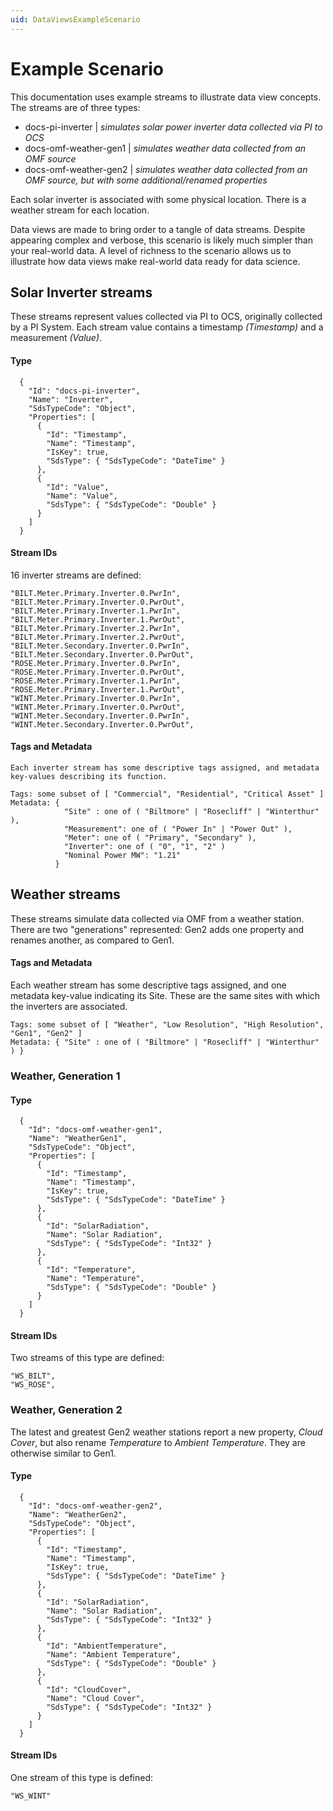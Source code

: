 ```yaml
---
uid: DataViewsExampleScenario
---
```


# Example Scenario

This documentation uses example streams to illustrate data view concepts. The streams are of three types:
- docs-pi-inverter | _simulates solar power inverter data collected via PI to OCS_
- docs-omf-weather-gen1 | _simulates weather data collected from an OMF source_
- docs-omf-weather-gen2 | _simulates weather data collected from an OMF source, but with some additional/renamed properties_

Each solar inverter is associated with some physical location. There is a weather stream for each location. 

Data views are made to bring order to a tangle of data streams. Despite appearing complex and verbose, this scenario is likely much simpler than your real-world data. A level of richness to the scenario allows us to illustrate how data views make real-world data ready for data science.


## Solar Inverter streams
These streams represent values collected via PI to OCS, originally collected by a PI System. Each stream value contains a timestamp _(Timestamp)_ and a measurement _(Value)_.

#### Type
```
  {
    "Id": "docs-pi-inverter",
    "Name": "Inverter",
    "SdsTypeCode": "Object",
    "Properties": [
      {
        "Id": "Timestamp",
        "Name": "Timestamp",
        "IsKey": true,
        "SdsType": { "SdsTypeCode": "DateTime" }
      },
      {
        "Id": "Value",
        "Name": "Value",
        "SdsType": { "SdsTypeCode": "Double" }
      }
    ]
  }
```
#### Stream IDs
16 inverter streams are defined:
```
"BILT.Meter.Primary.Inverter.0.PwrIn",
"BILT.Meter.Primary.Inverter.0.PwrOut",
"BILT.Meter.Primary.Inverter.1.PwrIn",
"BILT.Meter.Primary.Inverter.1.PwrOut",
"BILT.Meter.Primary.Inverter.2.PwrIn",
"BILT.Meter.Primary.Inverter.2.PwrOut",
"BILT.Meter.Secondary.Inverter.0.PwrIn",
"BILT.Meter.Secondary.Inverter.0.PwrOut",
"ROSE.Meter.Primary.Inverter.0.PwrIn",
"ROSE.Meter.Primary.Inverter.0.PwrOut",
"ROSE.Meter.Primary.Inverter.1.PwrIn",
"ROSE.Meter.Primary.Inverter.1.PwrOut",
"WINT.Meter.Primary.Inverter.0.PwrIn",
"WINT.Meter.Primary.Inverter.0.PwrOut",
"WINT.Meter.Secondary.Inverter.0.PwrIn",
"WINT.Meter.Secondary.Inverter.0.PwrOut",
```
#### Tags and Metadata
```
Each inverter stream has some descriptive tags assigned, and metadata key-values describing its function.

Tags: some subset of [ "Commercial", "Residential", "Critical Asset" ]
Metadata: { 
            "Site" : one of ( "Biltmore" | "Rosecliff" | "Winterthur" ),
            "Measurement": one of ( "Power In" | "Power Out" ),
            "Meter": one of ( "Primary", "Secondary" ),
            "Inverter": one of ( "0", "1", "2" )
            "Nominal Power MW": "1.21"
          }
```
## Weather streams
These streams simulate data collected via OMF from a weather station. There are two "generations" represented: Gen2 adds one property and renames another, as compared to Gen1.

#### Tags and Metadata
Each weather stream has some descriptive tags assigned, and one metadata key-value indicating its Site. These are the same sites with which the inverters are associated.
```
Tags: some subset of [ "Weather", "Low Resolution", "High Resolution", "Gen1", "Gen2" ]
Metadata: { "Site" : one of ( "Biltmore" | "Rosecliff" | "Winterthur" ) }
```

### Weather, Generation 1
#### Type
```
  {
    "Id": "docs-omf-weather-gen1",
    "Name": "WeatherGen1",
    "SdsTypeCode": "Object",
    "Properties": [
      {
        "Id": "Timestamp",
        "Name": "Timestamp",
        "IsKey": true,
        "SdsType": { "SdsTypeCode": "DateTime" }
      },
      {
        "Id": "SolarRadiation",
        "Name": "Solar Radiation",
        "SdsType": { "SdsTypeCode": "Int32" }
      },
      {
        "Id": "Temperature",
        "Name": "Temperature",
        "SdsType": { "SdsTypeCode": "Double" }
      }
    ]
  }
```
#### Stream IDs
Two streams of this type are defined:
```
"WS_BILT",
"WS_ROSE",
```

### Weather, Generation 2
The latest and greatest Gen2 weather stations report a new property, _Cloud Cover_, but also rename _Temperature_ to _Ambient Temperature_. They are otherwise similar to Gen1.

#### Type
```
  {
    "Id": "docs-omf-weather-gen2",
    "Name": "WeatherGen2",
    "SdsTypeCode": "Object",
    "Properties": [
      {
        "Id": "Timestamp",
        "Name": "Timestamp",
        "IsKey": true,
        "SdsType": { "SdsTypeCode": "DateTime" }
      },
      {
        "Id": "SolarRadiation",
        "Name": "Solar Radiation",
        "SdsType": { "SdsTypeCode": "Int32" }
      },
      {
        "Id": "AmbientTemperature",
        "Name": "Ambient Temperature",
        "SdsType": { "SdsTypeCode": "Double" }
      },
      {
        "Id": "CloudCover",
        "Name": "Cloud Cover",
        "SdsType": { "SdsTypeCode": "Int32" }
      }
    ]
  }
```

#### Stream IDs
One stream of this type is defined:
```
"WS_WINT"
```